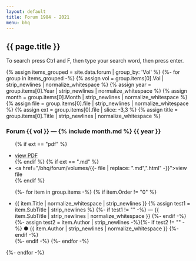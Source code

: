 ```yaml
---
layout: default
title: Forum 1984 - 2021
menu: bhq
---
```


## {{ page.title }}

To search press Ctrl and F, then type your search word, then press enter.

{% assign items_grouped = site.data.forum | group_by: 'Vol' %}
{%- for group in items_grouped -%}
{% assign vol = group.items[0].Vol | strip_newlines | normalize_whitespace %}
{% assign year = group.items[0].Year | strip_newlines | normalize_whitespace %}
{% assign month = group.items[0].Month | strip_newlines | normalize_whitespace %}
{% assign file = group.items[0].file | strip_newlines | normalize_whitespace %}
{% assign ext = group.items[0].file | slice: -3,3 %}
{% assign title = group.items[0].Title | strip_newlines | normalize_whitespace %}
### Forum {{ vol }} &mdash; {% include month.md %} {{ year }}



<ul>

{% if ext == "pdf" %}<li><a href="/pdf/{{- file -}}">view PDF</a></li>{% endif %}
{% if ext == ".md" %}<li><a href="/bhq/forum/volumes/{{- file | replace: ".md",".html" -}}">view file</a></li>{% endif %}

{%- for item in group.items -%}
{% if item.Order != "0" %}
<li> <span class="title">{{ item.Title | normalize_whitespace | strip_newlines }}</span>
{% assign test1 = item.SubTitle | strip_newlines %}
{%- if test1 != "" -%}<span class="subTitle"> &mdash; {{ item.SubTitle | strip_newlines | normalize_whitespace }}</span> {%- endif -%}
{%- assign test2 = item.Author | strip_newlines -%}{%- if test2 != "" -%}
<span class="author">&#x25CF; {{ item.Author | strip_newlines | normalize_whitespace }} </span>
{%- endif -%}
</li>
{%- endif -%}
{%- endfor -%} 
</ul>
{%- endfor -%}



